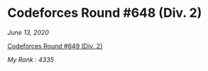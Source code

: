 <h1>Codeforces Round #648 (Div. 2)</h1>

*June 13, 2020*

[Codeforces Round #649 (Div. 2)](https://codeforces.com/contest/1364)

*My Rank : 4335*
